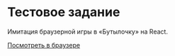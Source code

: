 # Тестовое задание
Имитация браузерной игры в «Бутылочку» на React.

[Посмотреть в браузере](https://lehazyo.github.io/test-k/)